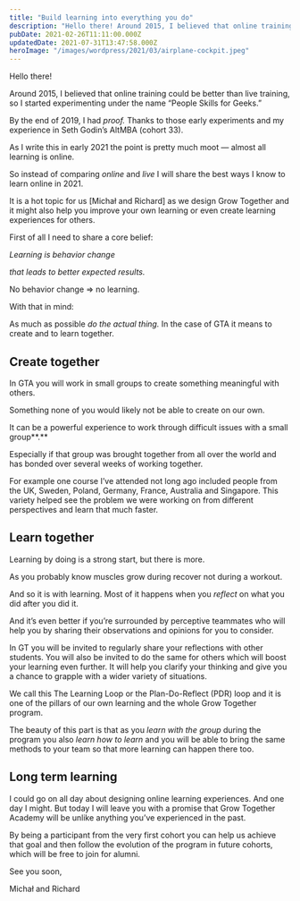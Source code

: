 ```yaml
---
title: "Build learning into everything you do"
description: "Hello there! Around 2015, I believed that online training could be better than live training, so I started experimenting under the name “People Skills for Geeks.” By the end of 2019, I had proof. T..."
pubDate: 2021-02-26T11:11:00.000Z
updatedDate: 2021-07-31T13:47:58.000Z
heroImage: "/images/wordpress/2021/03/airplane-cockpit.jpeg"
---
```

Hello there!

Around 2015, I believed that online training could be better
than live training, so I started experimenting under the name
“People Skills for Geeks.”

By the end of 2019, I had *proof.* Thanks to
those early experiments and my experience in Seth Godin’s
AltMBA (cohort 33).

As I write this in early 2021 the point is pretty much moot —
almost all learning is online.

So instead of
comparing *online* and *live* I
will share the best ways I know to learn online in 2021.

It is a hot topic for us [Michał and Richard] as we design Grow
Together and it might also help you improve your own learning or
even create learning experiences for others.

First of all I need to share a core belief:

*Learning is behavior change*

*that leads to better expected results.*

No behavior change => no learning.

With that in mind:

As much as possible *do the actual thing.* In
the case of GTA it means to create and to learn together.

## Create together

In GTA you will work in small groups to create something
meaningful with others.

Something none of you would likely not be able to create on our
own.

It can be a powerful experience to work through difficult issues
with a small group**.**

Especially if that group was brought together from all over the
world and has bonded over several weeks of working together.

For example one course I’ve attended not long ago included
people from the UK, Sweden, Poland, Germany, France, Australia
and Singapore. This variety helped see the problem we were
working on from different perspectives and learn that much
faster.

## Learn together

Learning by doing is a strong start, but there is more.

As you probably know muscles grow during recover not during a
workout.

And so it is with learning. Most of it happens when
you *reflect* on what you did after you did it.

And it’s even better if you’re surrounded by
perceptive teammates who will help you by sharing their
observations and opinions for you to consider.

In GT you will be invited to regularly share your reflections
with other students. You will also be invited to do the same for
others which will boost your learning even further. It will help
you clarify your thinking and give you a chance to grapple with
a wider variety of situations.

We call this The Learning Loop or the Plan-Do-Reflect (PDR) loop
and it is one of the pillars of our own learning and the whole
Grow Together program.

The beauty of this part is that as you *learn with the group* during the program you also *learn how to learn* and you will be able to bring the same methods to your
team so that more learning can happen there too.

## Long term learning

I could go on all day about designing online learning
experiences. And one day I might. But today I will leave you
with a promise that Grow Together Academy will be unlike
anything you’ve experienced in the past.

By being a participant from the very first cohort you can help
us achieve that goal and then follow the evolution of the
program in future cohorts, which will be free to join for
alumni.

See you soon,

Michał and Richard